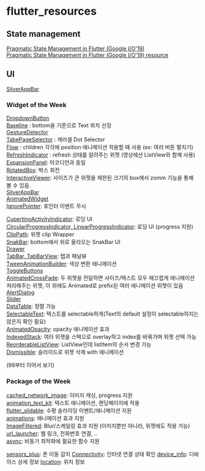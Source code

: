 # flutter_resources

## State management

[Pragmatic State Management in Flutter (Google I/O'19)](https://www.youtube.com/watch?v=d_m5csmrf7I&list=PLjxrf2q8roU1UJ0OEpANodVMVm1GeE7Ti)  
[Pragmatic State Management in Flutter (Google I/O'19) resource ](https://github.com/2d-inc/developer_quest)



## UI

[SilverAppBar](https://www.youtube.com/watch?v=dc3B_mMrZ-Q)

### Widget of the Week

[DropdownButton](https://www.youtube.com/watch?v=ZzQ_PWrFihg&list=PLjxrf2q8roU23XGwz3Km7sQZFTdB996iG)  
[Baseline](https://www.youtube.com/watch?v=8ZaFk0yvNlI&list=PLjxrf2q8roU23XGwz3Km7sQZFTdB996iG&index=3) : bottom을 기준으로 Text 위치 선정  
[GestureDetector](https://www.youtube.com/watch?v=WhVXkCFPmK4&list=PLjxrf2q8roU23XGwz3Km7sQZFTdB996iG&index=7)  
[TabePageSelector](https://www.youtube.com/watch?v=Q628ue9Cq7U&list=PLjxrf2q8roU23XGwz3Km7sQZFTdB996iG&index=10) : 캐러셀 Dot Selector  
[Flow](https://www.youtube.com/watch?v=NG6pvXpnIso&list=PLjxrf2q8roU23XGwz3Km7sQZFTdB996iG&index=11) : children 각각에 position 애니메이션 적용할 때 사용 (ex: 여러 버튼 펼치기)  
[RefreshIndicator](https://www.youtube.com/watch?v=ORApMlzwMdM&list=PLjxrf2q8roU23XGwz3Km7sQZFTdB996iG&index=13) : refresh 상태를 알려주는 위젯 (영상에선 ListView와 함께 사용)  
[ExpansionPanel](https://www.youtube.com/watch?v=2aJZzRMziJc&list=PLjxrf2q8roU23XGwz3Km7sQZFTdB996iG&index=23): 아코디언과 동일  
[RotatedBox](https://www.youtube.com/watch?v=BFE6_UglLfQ&list=PLjxrf2q8roU23XGwz3Km7sQZFTdB996iG&index=24): 박스 회전  
[InteractiveViewer](https://www.youtube.com/watch?v=zrn7V3bMJvg&list=PLjxrf2q8roU23XGwz3Km7sQZFTdB996iG&index=33): 사이즈가 큰 위젯을 제한된 크기의 box에서 zomm 기능을 통해 볼 수 있음.  
[SilverAppBar](https://www.youtube.com/watch?v=mSc7qFzxHDw&list=PLjxrf2q8roU23XGwz3Km7sQZFTdB996iG&index=34)  
[AnimatedWidget](https://www.youtube.com/watch?v=LKKgYpC-EPQ&list=PLjxrf2q8roU23XGwz3Km7sQZFTdB996iG&index=41)  
[IgnorePointer](https://www.youtube.com/watch?v=qV9pqHWxYgI&list=PLjxrf2q8roU23XGwz3Km7sQZFTdB996iG&index=44): 포인터 이벤트 무시  
  
[CupertinoActivityIndicator](https://www.youtube.com/watch?v=AENVH-ZqKDQ&list=PLjxrf2q8roU23XGwz3Km7sQZFTdB996iG&index=43): 로딩 UI  
[CircularProgressIndicator, LinearProgressIndicator](https://www.youtube.com/watch?v=O-rhXZLtpv0&list=PLjxrf2q8roU23XGwz3Km7sQZFTdB996iG&index=46): 로딩 UI (progress 지원)  
[ClipPath](https://www.youtube.com/watch?v=oAUebVIb-7s&list=PLjxrf2q8roU23XGwz3Km7sQZFTdB996iG&index=47): 위젯 clip Wrapper  
[SnakBar](https://www.youtube.com/watch?v=zpO6n_oZWw0&list=PLjxrf2q8roU23XGwz3Km7sQZFTdB996iG&index=52): bottom에서 위로 올라오는 SnakBar UI  
[Drawer](https://www.youtube.com/watch?v=WRj86iHihgY&list=PLjxrf2q8roU23XGwz3Km7sQZFTdB996iG&index=53)  
[TabBar, TabBarView](https://www.youtube.com/watch?v=POtoEH-5l40&list=PLjxrf2q8roU23XGwz3Km7sQZFTdB996iG&index=54): 탭과 패널뷰  
[TweenAnimationBuilder](https://www.youtube.com/watch?v=l9uHB8VXZOg&list=PLjxrf2q8roU23XGwz3Km7sQZFTdB996iG&index=56): 색상 변환 애니메이션  
[ToggleButtons](https://www.youtube.com/watch?v=kVEguaQWGAY&list=PLjxrf2q8roU23XGwz3Km7sQZFTdB996iG&index=58)  
[AnimatedCrossFade](https://www.youtube.com/watch?v=PGK2UUAyE54&list=PLjxrf2q8roU23XGwz3Km7sQZFTdB996iG&index=61): 두 위젯을 전달하면 사이즈/텍스트 모두 매끄럽게 애니메이션 처리해주는 위젯, 이 외에도 Animated로 prefix된 여러 애니메이션 위젯이 있음  
[AlertDialog](https://www.youtube.com/watch?v=75CsnyRXf5I&list=PLjxrf2q8roU23XGwz3Km7sQZFTdB996iG&index=62)  
[Slider](https://www.youtube.com/watch?v=ufb4gIPDmEs&list=PLjxrf2q8roU23XGwz3Km7sQZFTdB996iG&index=63)  
[DataTable](https://www.youtube.com/watch?v=ktTajqbhIcY&list=PLjxrf2q8roU23XGwz3Km7sQZFTdB996iG&index=64): 정렬 가능  
[SelectableText](https://www.youtube.com/watch?v=ZSU3ZXOs6hc&list=PLjxrf2q8roU23XGwz3Km7sQZFTdB996iG&index=65): 텍스트를 selectable하게(Text의 default 설정이 selectable하지는 않은지 확인 필요)  
[AnimatedOpacity](https://www.youtube.com/watch?v=QZAvjqOqiLY&list=PLjxrf2q8roU23XGwz3Km7sQZFTdB996iG&index=70): opacity 애니메이션 효과  
[IndexedStack](https://www.youtube.com/watch?v=_O0PPD1Xfbk&list=PLjxrf2q8roU23XGwz3Km7sQZFTdB996iG&index=74): 여러 위젯을 스택으로 overlay하고 index를 바꿔가며 위젯 선택 가능  
[ReorderableListView](https://www.youtube.com/watch?v=3fB1mxOsqJE&list=PLjxrf2q8roU23XGwz3Km7sQZFTdB996iG&index=78): ListView인데 listItem의 순서 변경 가능  
[Dismissible](https://www.youtube.com/watch?v=iEMgjrfuc58&list=PLjxrf2q8roU23XGwz3Km7sQZFTdB996iG&index=92): 슬라이드로 위젯 삭제 with 애니메이션  
  
(99부터 이어서 보기)  

### Package of the Week

[cached_network_image](https://www.youtube.com/watch?v=fnHr_rsQwDA&list=PLjxrf2q8roU23XGwz3Km7sQZFTdB996iG&index=8): 이미지 캐싱, progress 지원  
[animation_text_kit](https://www.youtube.com/watch?v=foQTKCQqVWk&list=PLjxrf2q8roU23XGwz3Km7sQZFTdB996iG&index=19): 텍스트 애니메이션, 랜딩페이지에 적용  
[flutter_slidable](https://www.youtube.com/watch?v=QFcFEpFmNJ8&list=PLjxrf2q8roU23XGwz3Km7sQZFTdB996iG&index=25): 수평 슬라이딩 이벤트/애니메이션 지원  
[animations](https://www.youtube.com/watch?v=HHzAJdlEj1c&list=PLjxrf2q8roU23XGwz3Km7sQZFTdB996iG&index=26): 애니메이션 효과 지원  
[ImageFiltered](https://www.youtube.com/watch?v=7Lftorq4i2o&list=PLjxrf2q8roU23XGwz3Km7sQZFTdB996iG&index=28): Blur/스케일링 효과 지원 (이미지뿐만 아니라, 위젯에도 적용 가능)   
[url_launcher](https://www.youtube.com/watch?v=qYxRYB1oszw&list=PLjxrf2q8roU23XGwz3Km7sQZFTdB996iG&index=36): 웹 링크, 전화번호 연결, ..  
[async](https://www.youtube.com/watch?v=r0tHiCjW2w0&list=PLjxrf2q8roU23XGwz3Km7sQZFTdB996iG&index=37): 비동기 최적화에 필요한 함수 지원  


[sensors_plus](https://www.youtube.com/watch?v=Fq5zNPJufD0&list=PLjxrf2q8roU23XGwz3Km7sQZFTdB996iG&index=17): 폰 이동 감지
[Connectivity](https://www.youtube.com/watch?v=P2vaBZDSqzg&list=PLjxrf2q8roU23XGwz3Km7sQZFTdB996iG&index=21): 인터넷 연결 상태 확인
[device_info](https://www.youtube.com/watch?v=8T3g6HU5Odo&list=PLjxrf2q8roU23XGwz3Km7sQZFTdB996iG&index=29): 디바이스 상세 정보
[location](https://www.youtube.com/watch?v=65qbtJMltVk&list=PLjxrf2q8roU23XGwz3Km7sQZFTdB996iG&index=30): 위치 정보 


